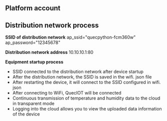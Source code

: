 ## Platform account

## Distribution network process

**SSID of distribution network**
ap_ssid="quecpython-fcm360w"
ap_password="12345678"

**Distribution network address**
10.10.10.1:80 

**Equipment startup process**

- SSID connected to the distribution network after device startup
- After the distribution network, the SSID is saved in the wifi. json file
- After restarting the device, it will connect to the SSID configured in wifi. json
- After connecting to WiFi, QuecIOT will be connected
- Continuous transmission of temperature and humidity data to the cloud in transparent mode
- Logging into the cloud allows you to view the uploaded data information of the device
